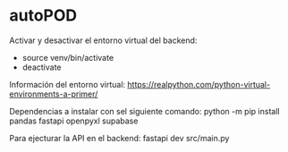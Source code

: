 # autoPOD
Activar y desactivar el entorno virtual del backend:
- source venv/bin/activate
- deactivate

Información del entorno virtual: https://realpython.com/python-virtual-environments-a-primer/

Dependencias a instalar con sel siguiente comando: python -m pip install pandas fastapi openpyxl supabase

Para ejecturar la API en el backend: fastapi dev src/main.py